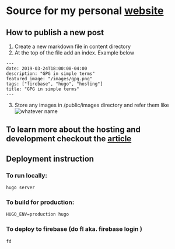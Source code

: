 # Source for my personal [website](<https://viggy28.dev>)

## How to publish a new post
1. Create a new markdown file in content directory
2. At the top of the file add an index. Example below
```
---
date: 2019-03-24T18:00:08-04:00
description: "GPG in simple terms"
featured_image: "/images/gpg.png"
tags: ["firebase", "hugo", "hosting"]
title: "GPG in simple terms"
---
```
3. Store any images in /public/images directory and refer them like ![whatever name](/images/filename.png)


## To learn more about the hosting and development checkout the [article](<https://viggy28.dev/post/hosting-a-simple-website/>)

## Deployment instruction

### To run locally:
```
hugo server
```

### To build for production:

```
HUGO_ENV=production hugo
```

### To deploy to firebase (do fl aka. firebase login )
```
fd
```
